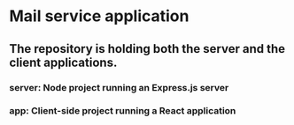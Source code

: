 # Mail service application

## The repository is holding both the **server** and the **client** applications.

### server: Node project running an Express.js server

### app: Client-side project running a React application
